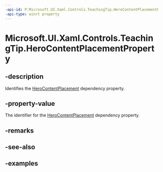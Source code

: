 ```yaml
---
-api-id: P:Microsoft.UI.Xaml.Controls.TeachingTip.HeroContentPlacementProperty
-api-type: winrt property
---
```


# Microsoft.UI.Xaml.Controls.TeachingTip.HeroContentPlacementProperty

<!--
public static Windows.UI.Xaml.DependencyProperty HeroContentPlacementProperty { get; }
-->

## -description

Identifies the [HeroContentPlacement](teachingtip_herocontentplacement.md) dependency property.

## -property-value

The identifier for the [HeroContentPlacement](teachingtip_herocontentplacement.md) dependency property.

## -remarks

## -see-also

## -examples

